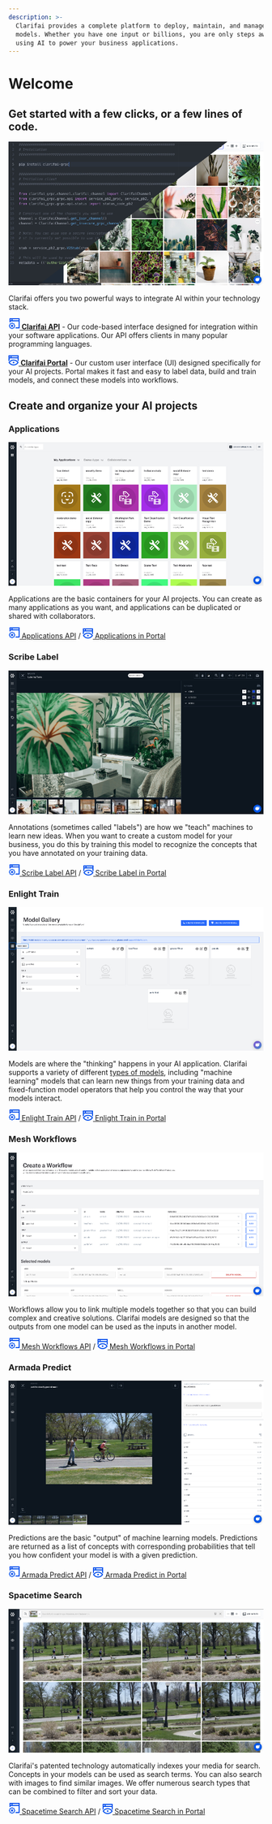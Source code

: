 ```yaml
---
description: >-
  Clarifai provides a complete platform to deploy, maintain, and manage your AI
  models. Whether you have one input or billions, you are only steps away from
  using AI to power your business applications.
---
```


# Welcome

## Get started with a few clicks, or a few lines of code.

![](.gitbook/assets/api_v_portal.jpg)

Clarifai offers you two powerful ways to integrate AI within your technology stack.

[![](.gitbook/assets/api.jpg) **Clarifai API**](api-guide/api-overview/) - Our code-based interface designed for integration within your software applications. Our API offers clients in many popular programming languages.

[![](.gitbook/assets/icon_portal.jpg) **Clarifai Portal**](https://github.com/Clarifai/docs/tree/b4d75d8274dc9af9b2cfc5c92933e4431f9bfcef/portal-guide/portal_overview/README.md) - Our custom user interface \(UI\) designed specifically for your AI projects. Portal makes it fast and easy to label data, build and train models, and connect these models into workflows.

## Create and organize your AI projects

### Applications

![](.gitbook/assets/applications_overview.jpg)

Applications are the basic containers for your AI projects. You can create as many applications as you want, and applications can be duplicated or shared with collaborators.

[![](.gitbook/assets/api.jpg) Applications API](getting-started/applications/) / [![](.gitbook/assets/icon_portal.jpg) Applications in Portal](getting-started/applications/)

### Scribe Label

![](.gitbook/assets/labeler.jpg)

Annotations \(sometimes called "labels"\) are how we "teach" machines to learn new ideas. When you want to create a custom model for your business, you do this by training this model to recognize the concepts that you have annotated on your training data.

[![](.gitbook/assets/api.jpg) Scribe Label API](api-guide/annotate/) / [![](.gitbook/assets/icon_portal.jpg) Scribe Label in Portal](portal-guide/annotate/)

### Enlight Train

![](.gitbook/assets/model_mode%20%282%29.jpg)

Models are where the "thinking" happens in your AI application. Clarifai supports a variety of different [types of models](https://docs.clarifai.com/portal-guide/model/model-types.md), including "machine learning" models that can learn new things from your training data and fixed-function model operators that help you control the way that your models interact.

[![](.gitbook/assets/api.jpg) Enlight Train API](api-guide/model/) / [![](.gitbook/assets/icon_portal.jpg) Enlight Train in Portal](portal-guide/model/)

### Mesh Workflows

![](.gitbook/assets/workflows.jpg)

Workflows allow you to link multiple models together so that you can build complex and creative solutions. Clarifai models are designed so that the outputs from one model can be used as the inputs in another model.

[![](.gitbook/assets/api.jpg) Mesh Workflows API](api-guide/workflows/) / [![](.gitbook/assets/icon_portal.jpg) Mesh Workflows in Portal](portal-guide/workflows/)

### Armada Predict

![](.gitbook/assets/predictions.jpg)

Predictions are the basic "output" of machine learning models. Predictions are returned as a list of concepts with corresponding probabilities that tell you how confident your model is with a given prediction.

[![](.gitbook/assets/api.jpg) Armada Predict API](api-guide/predict/) / [![](.gitbook/assets/icon_portal.jpg) Armada Predict in Portal](https://github.com/Clarifai/docs/tree/b4d75d8274dc9af9b2cfc5c92933e4431f9bfcef/portal-guide/ppredict/README.md)

### Spacetime Search

![](.gitbook/assets/search.jpg)

Clarifai's patented technology automatically indexes your media for search. Concepts in your models can be used as search terms. You can also search with images to find similar images. We offer numerous search types that can be combined to filter and sort your data.

[![](.gitbook/assets/api.jpg) Spacetime Search API](api-guide/predict/) / [![](.gitbook/assets/icon_portal.jpg) Spacetime Search in Portal](portal-guide/psearch/)

